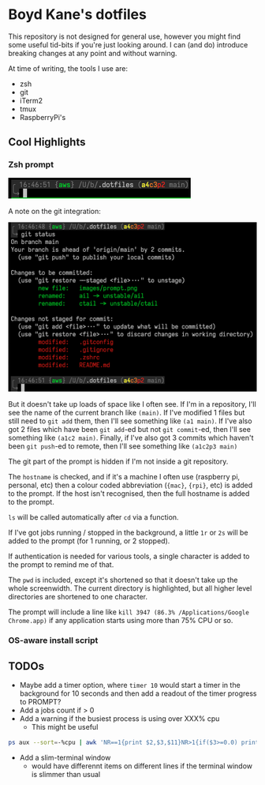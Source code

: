 # Boyd Kane's dotfiles
This repository is not designed for general use, however you might find some
useful tid-bits if you're just looking around. I can (and do) introduce
breaking changes at any point and without warning.

At time of writing, the tools I use are:

- zsh
- git
- iTerm2
- tmux
- RaspberryPi's

## Cool Highlights

### Zsh prompt
![basic prompt](images/prompt.png)

A note on the git integration:

![prompt-with-git](images/prompt_with_git.png)

But it doesn't take up loads of space like I often see. If I'm in a repository,
I'll see the name of the current branch like `(main)`. If I've modified 1 files
but still need to `git add` them, then I'll see something like `(a1 main)`. If
I've also got 2 files which have been `git add`-ed but not `git commit`-ed,
then I'll see something like `(a1c2 main)`. Finally, if I've also got 3 commits
which haven't been `git push`-ed to remote, then I'll see something like
`(a1c2p3 main)`

The git part of the prompt is hidden if I'm not inside a git repository.

The `hostname` is checked, and if it's a machine I often use (raspberry pi,
personal, etc) then a colour coded abbreviation (`{mac}`, `{rpi}`, etc) is
added to the prompt. If the host isn't recognised, then the full hostname is
added to the prompt.

`ls` will be called automatically after `cd` via a function.

If I've got jobs running / stopped in the background, a little `1r` or `2s`
will be added to the prompt (for 1 running, or 2 stopped).

If authentication is needed for various tools, a single character is added to
the prompt to remind me of that.

The `pwd` is included, except it's shortened so that it doesn't take up the
whole screenwidth. The current directory is highlighted, but all higher level
directories are shortened to one character.

The prompt will include a line like `kill 3947 (86.3% /Applications/Google
Chrome.app)` if any application starts using more than 75% CPU or so.

### OS-aware install script




## TODOs

- Maybe add a timer option, where `timer 10` would start a timer in the
  background for 10 seconds and then add a readout of the timer progress to
  PROMPT?
- Add a jobs count if > 0
- Add a warning if the busiest process is using over XXX% cpu
    - This might be useful
```sh
ps aux --sort=-%cpu | awk 'NR==1{print $2,$3,$11}NR>1{if($3>=0.0) print $2,$3,$11}'
```
- Add a slim-terminal window
    - would have differennt items on different lines if the terminal window is slimmer than usual
